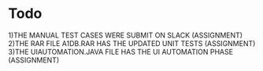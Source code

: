 # Todo

1)THE MANUAL TEST CASES WERE SUBMIT ON SLACK             (ASSIGNMENT)
2)THE RAR FILE A1DB.RAR HAS THE UPDATED UNIT TESTS       (ASSIGNMENT) 
3)THE UIAUTOMATION.JAVA FILE HAS THE UI AUTOMATION PHASE (ASSIGNMENT)
